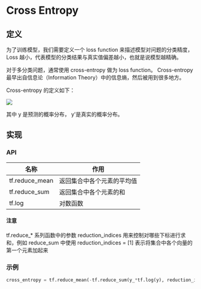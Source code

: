 # Cross Entropy

## 定义

为了训练模型，我们需要定义一个 loss function 来描述模型对问题的分类精度，Loss 越小，代表模型的分类结果与真实值偏差越小，也就是说模型越精确。

对于多分类问题，通常使用 cross-entropy 做为 loss function。 Cross-entropy 最早出自信息论（Information Theory）中的信息熵，然后被用到很多地方。

Cross-entropy 的定义如下：

<img src="http://chart.googleapis.com/chart?cht=tx&chl= H_{y'} = -\sum_i {y'}_i log(y_i)" style="border:none;">

其中 y 是预测的概率分布， y'是真实的概率分布。

## 实现

### API
|名称|作用|
|--- |---|
|tf.reduce_mean | 返回集合中各个元素的平均值 |
|tf.reduce_sum | 返回集合中各个元素的和 |
|tf.log| 对数函数|

#### 注意
tf.reduce_* 系列函数中的参数 reduction_indices 用来控制对哪些下标进行求和，例如 reduce_sum 中使用 reduction_indices = [1] 表示将集合中各个向量的第一个元素加起来

### 示例
```python
cross_entropy = tf.reduce_mean(-tf.reduce_sum(y_*tf.log(y), reduction_indices = [1]))
```
